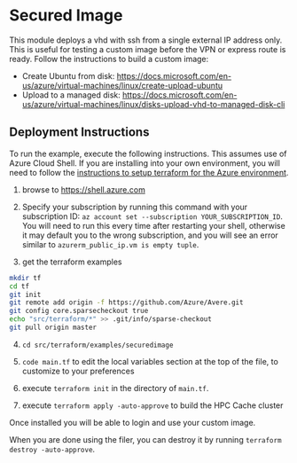 # Secured Image

This module deploys a vhd with ssh from a single external IP address only.  This is useful for testing a custom image before the VPN or express route is ready.  Follow the instructions to build a custom image:
* Create Ubuntu from disk: https://docs.microsoft.com/en-us/azure/virtual-machines/linux/create-upload-ubuntu
* Upload to a managed disk: https://docs.microsoft.com/en-us/azure/virtual-machines/linux/disks-upload-vhd-to-managed-disk-cli

## Deployment Instructions

To run the example, execute the following instructions.  This assumes use of Azure Cloud Shell.  If you are installing into your own environment, you will need to follow the [instructions to setup terraform for the Azure environment](https://docs.microsoft.com/en-us/azure/terraform/terraform-install-configure).

1. browse to https://shell.azure.com

2. Specify your subscription by running this command with your subscription ID:  ```az account set --subscription YOUR_SUBSCRIPTION_ID```.  You will need to run this every time after restarting your shell, otherwise it may default you to the wrong subscription, and you will see an error similar to `azurerm_public_ip.vm is empty tuple`.

3. get the terraform examples
```bash
mkdir tf
cd tf
git init
git remote add origin -f https://github.com/Azure/Avere.git
git config core.sparsecheckout true
echo "src/terraform/*" >> .git/info/sparse-checkout
git pull origin master
```

4. `cd src/terraform/examples/securedimage`

7. `code main.tf` to edit the local variables section at the top of the file, to customize to your preferences

8. execute `terraform init` in the directory of `main.tf`.

9. execute `terraform apply -auto-approve` to build the HPC Cache cluster

Once installed you will be able to login and use your custom image.

When you are done using the filer, you can destroy it by running `terraform destroy -auto-approve`.